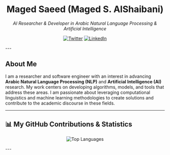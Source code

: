 <div align="center">
  <a href="https://github.com/MagedSaeed">
  </a>
</div>

<h1 align="center">Maged Saeed (Maged S. AlShaibani)</h1>
<p align="center">
  <em>AI Researcher & Developer in Arabic Natural Language Processing & Artificial Intelligence</em>
</p>
<p align="center">
  <a href="https://twitter.com/_MagedSaeed_"><img src="https://img.shields.io/badge/Twitter-%231DA1F2.svg?style=for-the-badge&logo=Twitter&logoColor=white" alt="Twitter"/></a>
  <a href="https://www.linkedin.com/in/maged-saeed-2948591b4/)"><img src="https://img.shields.io/badge/LinkedIn-%231DA1F2.svg?style=for-the-badge&logo=LinkedIn&logoColor=white" alt="LinkedIn"/></a>
</p>
---

## About Me

I am a researcher and software engineer with an interest in advancing **Arabic Natural Language Processing (NLP)** and **Artificial Intelligence (AI)** research. My work centers on developing algorithms, models, and tools that address these areas. I am passionate about leveraging computational linguistics and machine learning methodologies to create solutions and contribute to the academic discourse in these fields.

---

## 📊 My GitHub Contributions & Statistics

<p align="center">
  <img src="https://github-readme-stats.vercel.app/api/top-langs/?username=MagedSaeed&layout=compact&langs_count=10&theme=merko&hide_border=true" alt="Top Languages" />
  <br/>
  </p>
---
